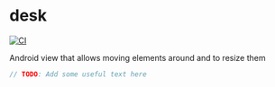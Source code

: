 # desk

[![CI](https://github.com/kremi151/desk/actions/workflows/ci.yml/badge.svg)](https://github.com/kremi151/desk/actions/workflows/ci.yml)

Android view that allows moving elements around and to resize them

```kotlin
// TODO: Add some useful text here
```
